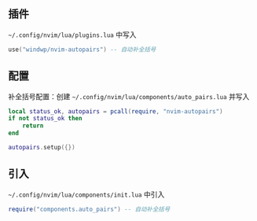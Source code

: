 ## 插件
`~/.config/nvim/lua/plugins.lua` 中写入
```lua
use("windwp/nvim-autopairs") -- 自动补全括号
```
## 配置
补全括号配置：创建 `~/.config/nvim/lua/components/auto_pairs.lua` 并写入
```lua
local status_ok, autopairs = pcall(require, "nvim-autopairs")
if not status_ok then
	return
end

autopairs.setup({})
```
## 引入
 `~/.config/nvim/lua/components/init.lua` 中引入
```lua
require("components.auto_pairs") -- 自动补全括号
```